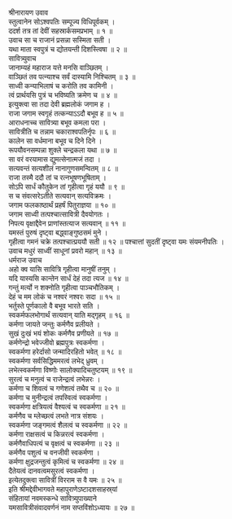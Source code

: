 श्रीनारायण उवाव  
स्तुत्वानेन सोऽश्वपतिः सम्पूज्य विधिपूर्वकम् ।  
ददर्श तत्र तां देवीं सहस्रार्कसमप्रभाम् ॥ १ ॥  
उवाच सा च राजानं प्रसन्ना सस्मिता सती ।  
यथा माता स्वपुत्रं च द्योतयन्ती दिशस्त्विषा ॥ २ ॥  
सावित्र्युवाच  
जानाम्यहं महाराज यत्ते मनसि वाञ्छितम् ।  
वाञ्छितं तव पत्न्याश्च सर्वं दास्यामि निश्चितम् ॥ ३ ॥  
साध्वी कन्याभिलाषं च करोति तव कामिनी ।  
त्वं प्रार्थयसि पुत्रं च भविष्यति क्रमेण च ॥ ४ ॥  
इत्युक्त्वा सा तदा देवी ब्रह्मलोकं जगाम ह ।  
राजा जगाम स्वगृहं तत्कन्याऽऽदौ बभूव ह ॥ ५ ॥  
आराधनाच्च सावित्र्या बभूव कमला परा ।  
सावित्रीति च तन्नाम चकाराश्वपतिर्नृपः ॥ ६ ॥  
कालेन सा वर्धमाना बभूव च दिने दिने ।  
रूपयौवनसम्पन्ना शुक्ले चन्द्रकला यथा ॥ ७ ॥  
सा वरं वरयामास द्युमत्सेनात्मजं तदा ।  
सत्यवन्तं सत्यशीलं नानागुणसमन्वितम् ॥ ८ ॥  
राजा तस्मै ददौ तां च रत्नभूषणभूषिताम् ।  
सोऽपि सार्धं कौतुकेन तां गृहीत्वा गृहं ययौ ॥ ९ ॥  
स च संवत्सरेऽतीते सत्यवान् सत्यविक्रमः ।  
जगाम फलकाष्ठार्थं प्रहर्षं पितुराज्ञया ॥ १० ॥  
जगाम साध्वी तत्पश्चात्सावित्री दैवयोगतः ।  
निपत्य वृक्षाद्दैवेन प्राणांस्तत्याज सत्यवान् ॥ ११ ॥  
यमस्तं पुरुषं दृष्ट्वा बद्ध्वाङ्‌गुष्ठसमं मुने ।  
गृहीत्वा गमनं चक्रे तत्पश्चात्प्रययौ सती ॥ १२ ॥
पश्चात्तां सुदतीं दृष्ट्वा यमः संयमनीपतिः ।  
उवाच मधुरं साध्वीं साधूनां प्रवरो महान् ॥ १३ ॥  
धर्मराज उवाच  
अहो क्व यासि सावित्रि गृहीत्वा मानुषीं तनुम् ।  
यदि यास्यसि कान्तेन सार्धं देहं तदा त्यज ॥ १४ ॥  
गन्तुं मर्त्यो न शक्नोति गृहीत्वा पाञ्चभौतिकम् ।  
देहं च मम लोकं च नश्वरं नश्वरः सदा ॥ १५ ॥  
भर्तुस्ते पूर्णकालो वै बभूव भारते सति ।  
स्वकर्मफलभोगार्थं सत्यवान् याति मद्‌गृहम् ॥ १६ ॥  
कर्मणा जायते जन्तुः कर्मणैव प्रलीयते ।  
सुखं दुःखं भयं शोकः कर्मणैव प्रणीयते ॥ १७ ॥  
कर्मणेन्द्रो भवेज्जीवो ब्रह्मपुत्रः स्वकर्मणा ।  
स्वकर्मणा हरेर्दासो जन्मादिरहितो भवेत् ॥ १८ ॥  
स्वकर्मणा सर्वसिद्धिममरत्वं लभेद्‌ ध्रुवम् ।  
लभेत्स्वकर्मणा विष्णोः सालोक्यादिचतुष्टयम् ॥ १९ ॥  
सुरत्वं च मनुत्वं च राजेन्द्रत्वं लभेन्नरः ।  
कर्मणा च शिवत्वं च गणेशत्वं तथैव च ॥ २० ॥  
कर्मणा च मुनीन्द्रत्वं तपस्वित्वं स्वकर्मणा ।  
स्वकर्मणा क्षत्रियत्वं वैश्यत्वं च स्वकर्मणा ॥ २१ ॥  
कर्मणैव च म्लेच्छत्वं लभते नात्र संशयः ।  
स्वकर्मणा जङ्‌गमत्वं शैलत्वं च स्वकर्मणा ॥ २२ ॥  
कर्मणा राक्षसत्वं च किन्नरत्वं स्वकर्मणा ।  
कर्मणैवाधिपत्यं च वृक्षत्वं च स्वकर्मणा ॥ २३ ॥  
कर्मणैव पशुत्वं च वनजीवी स्वकर्मणा ।  
कर्मणा क्षुद्रजन्तुत्वं कृमित्वं च स्वकर्मणा ॥ २४ ॥  
दैतेयत्वं दानवत्वमसुरत्वं स्वकर्मणा ।  
इत्येतदुक्त्वा सावित्रीं विरराम स वै यमः ॥ २५ ॥  
इति श्रीमद्देवीभागवते महापुराणेऽष्टादशसाहस्र्यां  
संहितायां नवमस्कन्धे सावित्र्युपाख्याने  
यमसावित्रीसंवादवर्णनं नाम सप्तविंशोऽध्यायः ॥ २७ ॥
